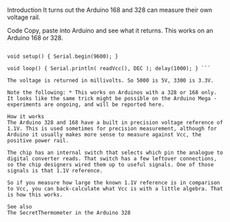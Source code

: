 Introduction
It turns out the Arduino 168 and 328 can measure their own voltage rail.

Code
Copy, paste into Arduino and see what it returns. This works on an Arduino 168 or 328.

``` long readVcc() { long result; // Read 1.1V reference against AVcc ADMUX = _BV(REFS0) | _BV(MUX3) | _BV(MUX2) | _BV(MUX1); delay(2); // Wait for Vref to settle ADCSRA |= _BV(ADSC); // Convert while (bit_is_set(ADCSRA,ADSC)); result = ADCL; result |= ADCH<<8; result = 1126400L / result; // Back-calculate AVcc in mV return result; }

void setup() { Serial.begin(9600); }

void loop() { Serial.println( readVcc(), DEC ); delay(1000); } ```

The voltage is returned in millivolts. So 5000 is 5V, 3300 is 3.3V.

Note the following: * This works on Arduinos with a 328 or 168 only. It looks like the same trick might be possible on the Arduino Mega - experiments are ongoing, and will be reported here.

How it works
The Arduino 328 and 168 have a built in precision voltage reference of 1.1V. This is used sometimes for precision measurement, although for Arduino it usually makes more sense to measure against Vcc, the positive power rail.

The chip has an internal switch that selects which pin the analogue to digital converter reads. That switch has a few leftover connections, so the chip designers wired them up to useful signals. One of those signals is that 1.1V reference.

So if you measure how large the known 1.1V reference is in comparison to Vcc, you can back-calculate what Vcc is with a little algebra. That is how this works.

See also
The SecretThermometer in the Arduino 328
